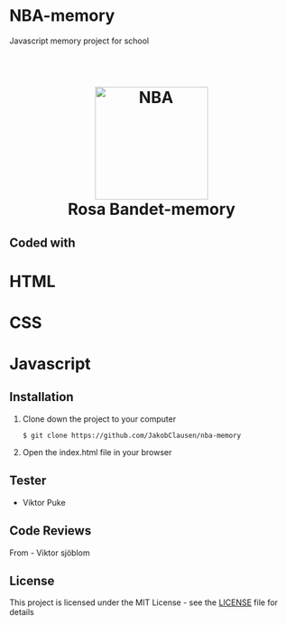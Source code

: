 # NBA-memory
Javascript memory project for school

<h1 align="center">
    <br>
    <img src="https://cdn.nba.net/nba-drupal-prod/2019-09/SEO-image-NBA-logoman.jpg" alt="NBA" width="200">
    <br>
        Rosa Bandet-memory
    <br>
</h1>

## Coded with

# HTML
# CSS
# Javascript

## Installation
1. Clone down the project to your computer

    ```
    $ git clone https://github.com/JakobClausen/nba-memory
     ```
2. Open the index.html file in your browser

## Tester
- Viktor Puke

## Code Reviews
From - Viktor sjöblom

## License
This project is licensed under the MIT License - see the [LICENSE](LICENSE) file for details
